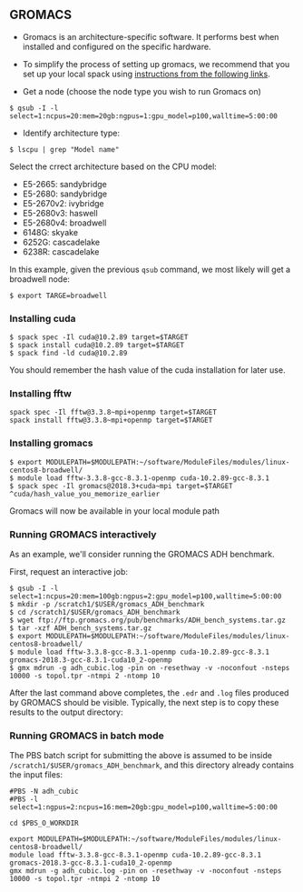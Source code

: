 ## GROMACS

- Gromacs is an architecture-specific software. It performs best when installed and configured on the 
specific hardware. 
- To simplify the process of setting up gromacs, we recommend that you set up your local spack 
using [instructions from the following links](https://www.palmetto.clemson.edu/palmetto/software/spack/).

- Get a node (choose the node type you wish to run Gromacs on)

~~~
$ qsub -I -l select=1:ncpus=20:mem=20gb:ngpus=1:gpu_model=p100,walltime=5:00:00
~~~

- Identify architecture type:

~~~
$ lscpu | grep "Model name"
~~~

Select the crrect architecture based on the CPU model:

- E5-2665: sandybridge
- E5-2680: sandybridge
- E5-2670v2: ivybridge
- E5-2680v3: haswell
- E5-2680v4: broadwell
- 6148G: skyake
- 6252G: cascadelake
- 6238R: cascadelake

In this example, given the previous `qsub` command, we most likely will get a broadwell node:

~~~
$ export TARGE=broadwell
~~~

### Installing cuda

~~~
$ spack spec -Il cuda@10.2.89 target=$TARGET
$ spack install cuda@10.2.89 target=$TARGET
$ spack find -ld cuda@10.2.89
~~~

You should remember the hash value of the cuda installation for later use. 

### Installing fftw

~~~
spack spec -Il fftw@3.3.8~mpi+openmp target=$TARGET
spack install fftw@3.3.8~mpi+openmp target=$TARGET
~~~

### Installing gromacs

~~~
$ export MODULEPATH=$MODULEPATH:~/software/ModuleFiles/modules/linux-centos8-broadwell/
$ module load fftw-3.3.8-gcc-8.3.1-openmp cuda-10.2.89-gcc-8.3.1
$ spack spec -Il gromacs@2018.3+cuda~mpi target=$TARGET ^cuda/hash_value_you_memorize_earlier
~~~

Gromacs will now be available in your local module path


### Running GROMACS interactively

As an example,
we'll consider running the GROMACS ADH benchmark.

First, request an interactive job:

~~~
$ qsub -I -l select=1:ncpus=20:mem=100gb:ngpus=2:gpu_model=p100,walltime=5:00:00
$ mkdir -p /scratch1/$USER/gromacs_ADH_benchmark
$ cd /scratch1/$USER/gromacs_ADH_benchmark
$ wget ftp://ftp.gromacs.org/pub/benchmarks/ADH_bench_systems.tar.gz
$ tar -xzf ADH_bench_systems.tar.gz
$ export MODULEPATH=$MODULEPATH:~/software/ModuleFiles/modules/linux-centos8-broadwell/
$ module load fftw-3.3.8-gcc-8.3.1-openmp cuda-10.2.89-gcc-8.3.1 gromacs-2018.3-gcc-8.3.1-cuda10_2-openmp
$ gmx mdrun -g adh_cubic.log -pin on -resethway -v -noconfout -nsteps 10000 -s topol.tpr -ntmpi 2 -ntomp 10
~~~

After the last command above completes,
the `.edr` and `.log` files produced by GROMACS should be visible.
Typically, the next step is to copy these results to the 
output directory:


### Running GROMACS in batch mode

The PBS batch script for submitting the above is assumed to be inside `/scratch1/$USER/gromacs_ADH_benchmark`, 
and this directory already contains the input files:

~~~
#PBS -N adh_cubic
#PBS -l select=1:ngpus=2:ncpus=16:mem=20gb:gpu_model=p100,walltime=5:00:00

cd $PBS_O_WORKDIR

export MODULEPATH=$MODULEPATH:~/software/ModuleFiles/modules/linux-centos8-broadwell/
module load fftw-3.3.8-gcc-8.3.1-openmp cuda-10.2.89-gcc-8.3.1 gromacs-2018.3-gcc-8.3.1-cuda10_2-openmp
gmx mdrun -g adh_cubic.log -pin on -resethway -v -noconfout -nsteps 10000 -s topol.tpr -ntmpi 2 -ntomp 10
~~~

